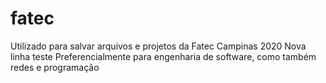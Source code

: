 # fatec
Utilizado para salvar arquivos e projetos da Fatec Campinas 2020
Nova linha teste
Preferencialmente para engenharia de software, como também redes e programação